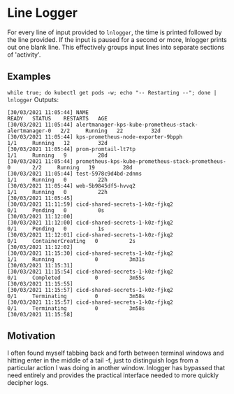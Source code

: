 # Line Logger

For every line of input provided to `lnlogger`, the time is printed followed by the line provided. If the input is paused for a second or more, lnlogger prints out one blank line. This effectively groups input lines into separate sections of 'activity'.

## Examples

`while true; do kubectl get pods -w; echo "-- Restarting --"; done | lnlogger`
Outputs:
```
[30/03/2021 11:05:44] NAME                                                    READY   STATUS    RESTARTS   AGE
[30/03/2021 11:05:44] alertmanager-kps-kube-prometheus-stack-alertmanager-0   2/2     Running   22         32d
[30/03/2021 11:05:44] kps-prometheus-node-exporter-9bpph                      1/1     Running   12         32d
[30/03/2021 11:05:44] prom-promtail-lt7tp                                     1/1     Running   9          28d
[30/03/2021 11:05:44] prometheus-kps-kube-prometheus-stack-prometheus-0       2/2     Running   19         28d
[30/03/2021 11:05:44] test-5978c9d4bd-zdnms                                   1/1     Running   0          22h
[30/03/2021 11:05:44] web-5b9845df5-hvvq2                                     1/1     Running   0          22h
[30/03/2021 11:05:45] 
[30/03/2021 11:11:59] cicd-shared-secrets-1-k0z-fjkq2                         0/1     Pending   0          0s
[30/03/2021 11:12:00] 
[30/03/2021 11:12:00] cicd-shared-secrets-1-k0z-fjkq2                         0/1     Pending   0          1s
[30/03/2021 11:12:01] cicd-shared-secrets-1-k0z-fjkq2                         0/1     ContainerCreating   0          2s
[30/03/2021 11:12:02] 
[30/03/2021 11:15:30] cicd-shared-secrets-1-k0z-fjkq2                         1/1     Running             0          3m31s
[30/03/2021 11:15:31] 
[30/03/2021 11:15:54] cicd-shared-secrets-1-k0z-fjkq2                         0/1     Completed           0          3m55s
[30/03/2021 11:15:55] 
[30/03/2021 11:15:57] cicd-shared-secrets-1-k0z-fjkq2                         0/1     Terminating         0          3m58s
[30/03/2021 11:15:57] cicd-shared-secrets-1-k0z-fjkq2                         0/1     Terminating         0          3m58s
[30/03/2021 11:15:58] 
```

## Motivation

I often found myself tabbing back and forth between terminal windows and hitting enter in the middle of a tail -f, just to distinguish logs from a particular action I was doing in another window. lnlogger has bypassed that need entirely and provides the practical interface needed to more quickly decipher logs.
